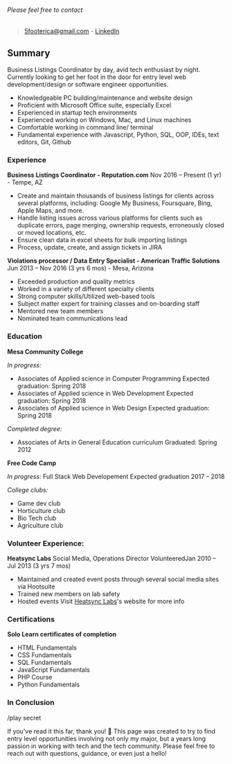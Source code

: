 
###### Please feel free to contact
> 5footerica@gmail.com - 
> [LinkedIn](https://www.linkedin.com/in/ericaweems/) 

## Summary
Business Listings Coordinator by day, avid tech enthusiast by night. Currently looking to get her foot in the door for entry level web development/design or software engineer opportunities.
- Knowledgeable PC building/maintenance and website design
- Proficient with Microsoft Office suite, especially Excel
- Experienced in startup tech environments
- Experienced working on Windows, Mac, and Linux machines
- Comfortable working in command line/ terminal
- Fundamental experience with Javascript, Python, SQL, OOP, IDEs, text editors, Git, Github

### Experience

**Business Listings Coordinator - Reputation.com**
Nov 2016 – Present (1 yr) - Tempe, AZ
- Create and maintain thousands of business listings for clients across several platforms, including: Google My Business, Foursquare, Bing, Apple Maps, and more.
- Handle listing issues across various platforms for clients such as duplicate errors, page merging, ownership requests, erroneously closed or moved locations, etc.
- Ensure clean data in excel sheets for bulk importing listings
- Process, update, create, and assign tickets in JIRA

**Violations processor / Data Entry Specialist - American Traffic Solutions**
Jun 2013 – Nov 2016 (3 yrs 6 mos) - Mesa, Arizona
- Exceeded production and quality metrics
- Worked in a variety of different specialty clients
- Strong computer skills/Utilized web-based tools
- Subject matter expert for training classes and on-boarding staff
- Mentored new team members 
- Nominated team communications lead

### Education
**Mesa Community College**

_In progress:_
- Associates of Applied science in Computer Programming
Expected graduation: Spring 2018
- Associates of Applied science in Web Development
Expected graduation: Spring 2018
- Associates of Applied science in Web Design
Expected graduation: Spring 2018

_Completed degree:_
- Associates of Arts in General Education curriculum
Graduated: Spring 2012

**Free Code Camp**

_In progress:_
Full Stack Web Developement
Expected graduation 2017 – 2018

_College clubs:_
- Game dev club
- Horticulture club 
- Bio Tech club
- Agriculture club

### Volunteer Experience:
**Heatsync Labs**
Social Media, Operations Director
VolunteeredJan 2010 – Jul 2013 (3 yrs 7 mos)
- Maintained and created event posts through several social media sites via Hootsuite
- Trained new members on lab safety
- Hosted events
Visit [Heatsync Labs](http://www.heatsynclabs.org/)'s website for more info 

### Certifications
**Solo Learn certificates of completion**
- HTML Fundamentals
- CSS Fundamentals
- SQL Fundamentals
- JavaScript Fundamentals 
- PHP Course
- Python Fundamentals


### In Conclusion
/play secret

If you've read it this far, thank you! :purple_heart: This page was created to try to find entry level opportunities involving not only my major, but a years long passion in working with tech and the tech community. Please feel free to reach out with questions, guidance, or even just a hello! 
